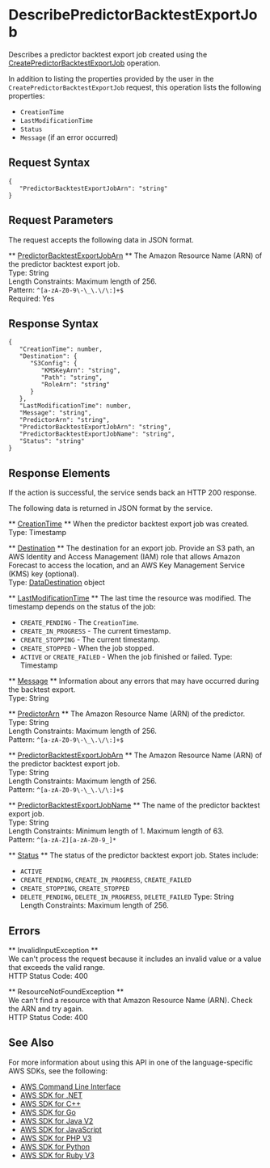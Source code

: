 # DescribePredictorBacktestExportJob<a name="API_DescribePredictorBacktestExportJob"></a>

Describes a predictor backtest export job created using the [CreatePredictorBacktestExportJob](API_CreatePredictorBacktestExportJob.md) operation\.

In addition to listing the properties provided by the user in the `CreatePredictorBacktestExportJob` request, this operation lists the following properties:
+  `CreationTime` 
+  `LastModificationTime` 
+  `Status` 
+  `Message` \(if an error occurred\)

## Request Syntax<a name="API_DescribePredictorBacktestExportJob_RequestSyntax"></a>

```
{
   "PredictorBacktestExportJobArn": "string"
}
```

## Request Parameters<a name="API_DescribePredictorBacktestExportJob_RequestParameters"></a>

The request accepts the following data in JSON format\.

 ** [PredictorBacktestExportJobArn](#API_DescribePredictorBacktestExportJob_RequestSyntax) **   <a name="forecast-DescribePredictorBacktestExportJob-request-PredictorBacktestExportJobArn"></a>
The Amazon Resource Name \(ARN\) of the predictor backtest export job\.  
Type: String  
Length Constraints: Maximum length of 256\.  
Pattern: `^[a-zA-Z0-9\-\_\.\/\:]+$`   
Required: Yes

## Response Syntax<a name="API_DescribePredictorBacktestExportJob_ResponseSyntax"></a>

```
{
   "CreationTime": number,
   "Destination": { 
      "S3Config": { 
         "KMSKeyArn": "string",
         "Path": "string",
         "RoleArn": "string"
      }
   },
   "LastModificationTime": number,
   "Message": "string",
   "PredictorArn": "string",
   "PredictorBacktestExportJobArn": "string",
   "PredictorBacktestExportJobName": "string",
   "Status": "string"
}
```

## Response Elements<a name="API_DescribePredictorBacktestExportJob_ResponseElements"></a>

If the action is successful, the service sends back an HTTP 200 response\.

The following data is returned in JSON format by the service\.

 ** [CreationTime](#API_DescribePredictorBacktestExportJob_ResponseSyntax) **   <a name="forecast-DescribePredictorBacktestExportJob-response-CreationTime"></a>
When the predictor backtest export job was created\.  
Type: Timestamp

 ** [Destination](#API_DescribePredictorBacktestExportJob_ResponseSyntax) **   <a name="forecast-DescribePredictorBacktestExportJob-response-Destination"></a>
The destination for an export job\. Provide an S3 path, an AWS Identity and Access Management \(IAM\) role that allows Amazon Forecast to access the location, and an AWS Key Management Service \(KMS\) key \(optional\)\.   
Type: [DataDestination](API_DataDestination.md) object

 ** [LastModificationTime](#API_DescribePredictorBacktestExportJob_ResponseSyntax) **   <a name="forecast-DescribePredictorBacktestExportJob-response-LastModificationTime"></a>
The last time the resource was modified\. The timestamp depends on the status of the job:  
+  `CREATE_PENDING` \- The `CreationTime`\.
+  `CREATE_IN_PROGRESS` \- The current timestamp\.
+  `CREATE_STOPPING` \- The current timestamp\.
+  `CREATE_STOPPED` \- When the job stopped\.
+  `ACTIVE` or `CREATE_FAILED` \- When the job finished or failed\.
Type: Timestamp

 ** [Message](#API_DescribePredictorBacktestExportJob_ResponseSyntax) **   <a name="forecast-DescribePredictorBacktestExportJob-response-Message"></a>
Information about any errors that may have occurred during the backtest export\.  
Type: String

 ** [PredictorArn](#API_DescribePredictorBacktestExportJob_ResponseSyntax) **   <a name="forecast-DescribePredictorBacktestExportJob-response-PredictorArn"></a>
The Amazon Resource Name \(ARN\) of the predictor\.  
Type: String  
Length Constraints: Maximum length of 256\.  
Pattern: `^[a-zA-Z0-9\-\_\.\/\:]+$` 

 ** [PredictorBacktestExportJobArn](#API_DescribePredictorBacktestExportJob_ResponseSyntax) **   <a name="forecast-DescribePredictorBacktestExportJob-response-PredictorBacktestExportJobArn"></a>
The Amazon Resource Name \(ARN\) of the predictor backtest export job\.  
Type: String  
Length Constraints: Maximum length of 256\.  
Pattern: `^[a-zA-Z0-9\-\_\.\/\:]+$` 

 ** [PredictorBacktestExportJobName](#API_DescribePredictorBacktestExportJob_ResponseSyntax) **   <a name="forecast-DescribePredictorBacktestExportJob-response-PredictorBacktestExportJobName"></a>
The name of the predictor backtest export job\.  
Type: String  
Length Constraints: Minimum length of 1\. Maximum length of 63\.  
Pattern: `^[a-zA-Z][a-zA-Z0-9_]*` 

 ** [Status](#API_DescribePredictorBacktestExportJob_ResponseSyntax) **   <a name="forecast-DescribePredictorBacktestExportJob-response-Status"></a>
The status of the predictor backtest export job\. States include:   
+  `ACTIVE` 
+  `CREATE_PENDING`, `CREATE_IN_PROGRESS`, `CREATE_FAILED` 
+  `CREATE_STOPPING`, `CREATE_STOPPED` 
+  `DELETE_PENDING`, `DELETE_IN_PROGRESS`, `DELETE_FAILED` 
Type: String  
Length Constraints: Maximum length of 256\.

## Errors<a name="API_DescribePredictorBacktestExportJob_Errors"></a>

 ** InvalidInputException **   
We can't process the request because it includes an invalid value or a value that exceeds the valid range\.  
HTTP Status Code: 400

 ** ResourceNotFoundException **   
We can't find a resource with that Amazon Resource Name \(ARN\)\. Check the ARN and try again\.  
HTTP Status Code: 400

## See Also<a name="API_DescribePredictorBacktestExportJob_SeeAlso"></a>

For more information about using this API in one of the language\-specific AWS SDKs, see the following:
+  [AWS Command Line Interface](https://docs.aws.amazon.com/goto/aws-cli/forecast-2018-06-26/DescribePredictorBacktestExportJob) 
+  [AWS SDK for \.NET](https://docs.aws.amazon.com/goto/DotNetSDKV3/forecast-2018-06-26/DescribePredictorBacktestExportJob) 
+  [AWS SDK for C\+\+](https://docs.aws.amazon.com/goto/SdkForCpp/forecast-2018-06-26/DescribePredictorBacktestExportJob) 
+  [AWS SDK for Go](https://docs.aws.amazon.com/goto/SdkForGoV1/forecast-2018-06-26/DescribePredictorBacktestExportJob) 
+  [AWS SDK for Java V2](https://docs.aws.amazon.com/goto/SdkForJavaV2/forecast-2018-06-26/DescribePredictorBacktestExportJob) 
+  [AWS SDK for JavaScript](https://docs.aws.amazon.com/goto/AWSJavaScriptSDK/forecast-2018-06-26/DescribePredictorBacktestExportJob) 
+  [AWS SDK for PHP V3](https://docs.aws.amazon.com/goto/SdkForPHPV3/forecast-2018-06-26/DescribePredictorBacktestExportJob) 
+  [AWS SDK for Python](https://docs.aws.amazon.com/goto/boto3/forecast-2018-06-26/DescribePredictorBacktestExportJob) 
+  [AWS SDK for Ruby V3](https://docs.aws.amazon.com/goto/SdkForRubyV3/forecast-2018-06-26/DescribePredictorBacktestExportJob) 